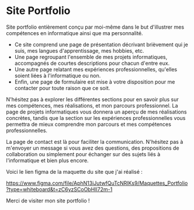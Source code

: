 # Site Portfolio
Site portfolio entièrement conçu par moi-même dans le but d'illustrer mes compétences en informatique ainsi que ma personnalité.

- Ce site comprend une page de présentation décrivant brièvement qui je suis, mes langues d'apprentissage, mes hobbies, etc.
- Une page regroupant l'ensemble de mes projets informatiques, accompagnés de courtes descriptions pour chacun d'entre eux.
- Une autre page relatant mes expériences professionnelles, qu'elles soient liées à l'informatique ou non.
- Enfin, une page de formulaire est mise à votre disposition pour me contacter pour toute raison que ce soit.

N'hésitez pas à explorer les différentes sections pour en savoir plus sur mes compétences, mes réalisations, et mon parcours professionnel. 
La page de projets informatiques vous donnera un aperçu de mes réalisations concrètes, 
tandis que la section sur les expériences professionnelles vous permettra de mieux comprendre mon parcours et mes compétences professionnelles.

La page de contact est là pour faciliter la communication.
N'hésitez pas à m'envoyer un message si vous avez des questions, des propositions de collaboration ou simplement pour échanger sur des sujets liés à l'informatique et bien plus encore. 


Voici le lien figma de la maquette du site que j'ai réalisé :

https://www.figma.com/file/AphN13iJutwfQuTcNRlKs9/Maquettes_Portfolio?type=whiteboard&t=zC6yzSCoObHlI72m-1

Merci de visiter mon site portfolio !
